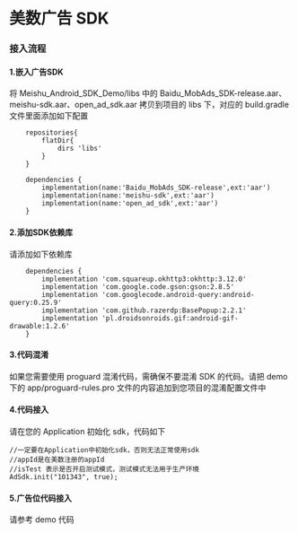 # 美数广告 SDK
### 接入流程
#### 1.嵌入广告SDK
将 Meishu_Android_SDK_Demo/libs 中的 Baidu_MobAds_SDK-release.aar、meishu-sdk.aar、open_ad_sdk.aar 拷贝到项目的 libs 下，对应的 build.gradle 文件里面添加如下配置

        repositories{
            flatDir{
                dirs 'libs'
            }
        }

        dependencies {
            implementation(name:'Baidu_MobAds_SDK-release',ext:'aar')
            implementation(name:'meishu-sdk',ext:'aar')
            implementation(name:'open_ad_sdk',ext:'aar')
        }
        
#### 2.添加SDK依赖库
请添加如下依赖库

        dependencies {
            implementation 'com.squareup.okhttp3:okhttp:3.12.0'
            implementation 'com.google.code.gson:gson:2.8.5'
            implementation 'com.googlecode.android-query:android-query:0.25.9'
            implementation 'com.github.razerdp:BasePopup:2.2.1'
            implementation 'pl.droidsonroids.gif:android-gif-drawable:1.2.6'
        }

#### 3.代码混淆
如果您需要使用 proguard 混淆代码，需确保不要混淆 SDK 的代码。请把 demo 下的 app/proguard-rules.pro 文件的内容追加到您项目的混淆配置文件中

#### 4.代码接入
请在您的 Application 初始化 sdk，代码如下

    //一定要在Application中初始化sdk，否则无法正常使用sdk
    //appId是在美数注册的appId
    //isTest 表示是否开启测试模式，测试模式无法用于生产环境
    AdSdk.init("101343", true);

#### 5.广告位代码接入
请参考 demo 代码

